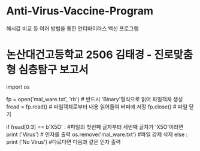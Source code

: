 # Anti-Virus-Vaccine-Program
해시값 비교 등 여러 방법을 통한 안티바이러스 백신 프로그램
# 논산대건고등학교 2506 김태경 - 진로맞춤형 심층탐구 보고서
import os

fp = open('mal_ware.txt', 'rb') # 반드시 'Binary'형식으로 읽어 파일객체 생성
fread = fp.read() # 파일객체로부터 내용 읽어들여 버퍼에 저장
fp.close() # 파일 닫기

if fread[0:3] == b'X5O' : #파일의 첫번째 글자부터 세번째 글자가 'X5O'이라면
    print ('Virus') # 인자를 출력
    os.remove('mal_ware.txt') #파일 강제 삭제
else :
    print ('No Virus') #다르다면 다음과 같은 인자 출력

